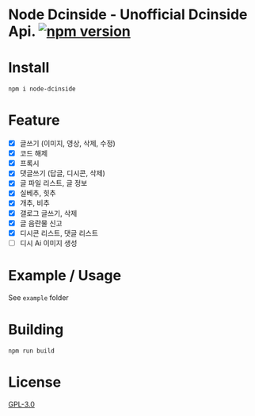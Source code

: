 # Node Dcinside - Unofficial Dcinside Api. [![npm version](https://img.shields.io/npm/v/node-dcinside.svg)](https://npmjs.org/package/node-dcinside)

# Install

`npm i node-dcinside`

# Feature
- [x] 글쓰기 (이미지, 영상, 삭제, 수정)
- [x] 코드 해제
- [x] 프록시
- [x] 댓글쓰기 (답글, 디시콘, 삭제)
- [x] 글 파일 리스트, 글 정보
- [x] 실베추, 힛추
- [x] 개추, 비추
- [x] 갤로그 글쓰기, 삭제
- [x] 글 음란물 신고
- [x] 디시콘 리스트, 댓글 리스트
- [ ] 디시 Ai 이미지 생성

# Example / Usage

See `example` folder

# Building

`npm run build`

# License

[GPL-3.0](https://github.com/aitestai/node-dcinside/blob/main/LICENSE)
